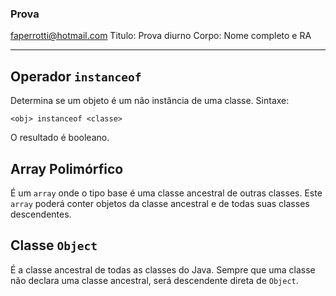 ### Prova

faperrotti@hotmail.com
Titulo: Prova diurno
Corpo: Nome completo e RA

---

## Operador `instanceof`

Determina se um objeto é um não instância de uma classe.
Sintaxe:

`<obj> instanceof <classe>`

O resultado é booleano.

## Array Polimórfico

É um `array` onde o tipo base é uma classe ancestral de outras classes. Este `array` poderá conter objetos da classe ancestral e de todas suas classes descendentes.

## Classe `Object`

É a classe ancestral de todas as classes do Java.
Sempre que uma classe não declara uma classe ancestral, será descendente direta de `Object`.
<!--stackedit_data:
eyJoaXN0b3J5IjpbMzUyMzc0MjQ2LDk1MzIzODY0MywtMTczMj
Y4MzM5NSw3MzA5OTgxMTZdfQ==
-->